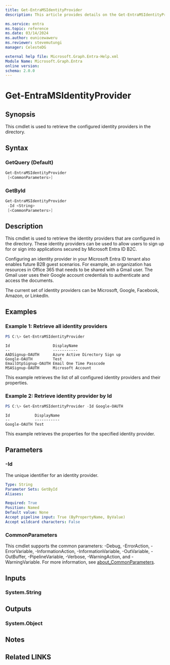 ```yaml
---
title: Get-EntraMSIdentityProvider
description: This article provides details on the Get-EntraMSIdentityProvider command.

ms.service: entra
ms.topic: reference
ms.date: 03/14/2024
ms.author: eunicewaweru
ms.reviewer: stevemutungi
manager: CelesteDG

external help file: Microsoft.Graph.Entra-Help.xml
Module Name: Microsoft.Graph.Entra
online version:
schema: 2.0.0
---
```


# Get-EntraMSIdentityProvider

## Synopsis
This cmdlet is used to retrieve the configured identity providers in the directory.

## Syntax

### GetQuery (Default)
```powershell
Get-EntraMSIdentityProvider 
 [<CommonParameters>]
```

### GetById
```powershell
Get-EntraMSIdentityProvider 
 -Id <String> 
 [<CommonParameters>]
```

## Description
This cmdlet is used to retrieve the identity providers that are configured in the directory.
These identity providers can be used to allow users to sign up for or sign into applications secured by Microsoft Entra ID B2C.

Configuring an identity provider in your Microsoft Entra ID tenant also enables future B2B guest scenarios.
For example, an organization has resources in Office 365 that needs to be shared with a Gmail user.
The Gmail user uses their Google account credentials to authenticate and access the documents.

The current set of identity providers can be Microsoft, Google, Facebook, Amazon, or LinkedIn.

## Examples

### Example 1: Retrieve all identity providers
```powershell
PS C:\> Get-EntraMSIdentityProvider
```

```output
Id                   DisplayName
--                   -----------
AADSignup-OAUTH      Azure Active Directory Sign up
Google-OAUTH         Test
EmailOtpSignup-OAUTH Email One Time Passcode
MSASignup-OAUTH      Microsoft Account
```

This example retrieves the list of all configured identity providers and their properties.

### Example 2: Retrieve identity provider by Id
```powershell
PS C:\> Get-EntraMSIdentityProvider -Id Google-OAUTH
```

```output
Id           DisplayName
--           -----------
Google-OAUTH Test
```

This example retrieves the properties for the specified identity provider.

## Parameters

### -Id
The unique identifier for an identity provider.

```yaml
Type: String
Parameter Sets: GetById
Aliases:

Required: True
Position: Named
Default value: None
Accept pipeline input: True (ByPropertyName, ByValue)
Accept wildcard characters: False
```

### CommonParameters
This cmdlet supports the common parameters: -Debug, -ErrorAction, -ErrorVariable, -InformationAction, -InformationVariable, -OutVariable, -OutBuffer, -PipelineVariable, -Verbose, -WarningAction, and -WarningVariable. For more information, see [about_CommonParameters](https://go.microsoft.com/fwlink/?LinkID=113216).

## Inputs

### System.String
## Outputs

### System.Object
## Notes

## Related LINKS
